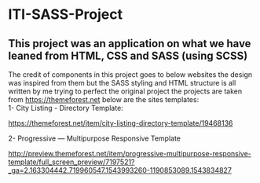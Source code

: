 # ITI-SASS-Project
This project was an application on what we have leaned from HTML, CSS and SASS (using SCSS)
------------------------------------------------------------------------------------------------------
The credit of components in this project goes to below websites the design was inspired from them but the SASS styling and HTML structure is all written by me trying to perfect the original project the projects are taken from https://themeforest.net below are the sites templates:  
1-	City Listing - Directory Template:

https://themeforest.net/item/city-listing-directory-template/19468136

2-	Progressive — Multipurpose Responsive Template

http://preview.themeforest.net/item/progressive-multipurpose-responsive-template/full_screen_preview/7197521?_ga=2.163304442.719960547.1543993260-1190853089.1543834827
